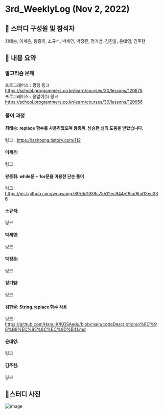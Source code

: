 # 3rd_WeeklyLog (Nov 2, 2022) <br>

## 🔻 스터디 구성원 및 참석자 <br>
최태승, 이세은, 왕종휘, 소규석, 박세영, 박정훈, 정기범, 김한울, 윤태영, 김주현


## 🔻 내용 요약 <br>

### 알고리즘 문제

프로그래머스 : 평행 링크 https://school.programmers.co.kr/learn/courses/30/lessons/120875 <br>
프로그래머스 : 옹알이(1) 링크 https://school.programmers.co.kr/learn/courses/30/lessons/120956

### 풀이 과정

#### 최태승: replace 함수를 사용하였으며 왕종휘, 남승현 님의 도움을 받았습니다.
링크 : https://isshosng.tistory.com/112

#### 이세은:
링크

#### 왕종휘: while문 + for문을 이용한 단순 풀이
링크 : https://gist.github.com/woowang789/6d1639c75512ec944ef8cd8bd13ec336

#### 소규석:
링크

#### 박세영:
링크

#### 박정훈:
링크

#### 정기범:
링크

#### 김한울: String.replace 함수 사용   
링크 : https://github.com/HanulK/KOSAedu/blob/main/codeDescription/p%EC%98%B9%EC%95%8C%EC%9D%B41.md

#### 윤태영:
링크

#### 김주현:
링크

## 🔻스터디 사진 <br>
![image](https://raw.githubusercontent.com/seeun98/codingTestStudy/main/image/3rdStudy.jpg)
